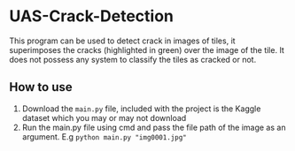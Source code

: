 # UAS-Crack-Detection
This program can be used to detect crack in images of tiles, it superimposes the cracks (highlighted in green) over the image of the tile. It does not possess any system to classify the tiles as cracked or not.



## How to use
1. Download the `main.py` file, included with the project is the Kaggle dataset which you may or may not download
2. Run the main.py file using cmd and pass the file path of the image as an argument. E.g `python main.py "img0001.jpg"`

